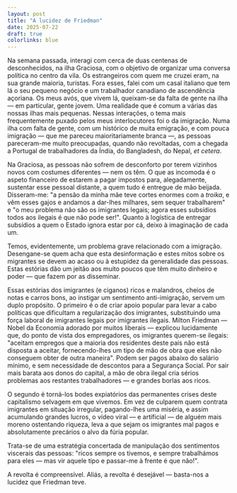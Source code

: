 ```yaml
---
layout: post
title: "A lucidez de Friedman"
date: 2025-07-22
draft: true
colorlinks: blue
---
```


Na semana passada, interagi com cerca de duas centenas de desconhecidos, na ilha Graciosa, com o objetivo de organizar uma conversa política no centro da vila. Os estrangeiros com quem me cruzei eram, na sua grande maioria, turistas. Fora esses, falei com um casal italiano que tem lá o seu pequeno negócio e um trabalhador canadiano de ascendência açoriana. Os meus avós, que vivem lá, queixam-se da falta de gente na ilha — em particular, gente jovem. Uma realidade que é comum a várias das nossas ilhas mais pequenas.
Nessas interações, o tema mais frequentemente puxado pelos meus interlocutores foi o da imigração. Numa ilha com falta de gente, com um histórico de muita emigração, e com pouca imigração — que me pareceu maioritariamente branca —, as pessoas pareceram-me muito preocupadas, quando não revoltadas, com a chegada a Portugal de trabalhadores da Índia, do Bangladesh, do Nepal, _et cetera_.

Na Graciosa, as pessoas não sofrem de desconforto por terem vizinhos novos com costumes diferentes — nem os têm. O que as incomoda é o aspeto financeiro de estarem a pagar impostos para, alegadamente, sustentar esse pessoal distante, a quem tudo é entregue de mão beijada. Disseram-me: "a pensão da minha mãe teve cortes enormes com a _troika_, e vêm esses gajos e andamos a dar-lhes milhares, sem sequer trabalharem" e "o meu problema não são os imigrantes legais; agora esses subsídios todos aos ilegais é que não pode ser!". Quanto à logística de entregar subsídios a quem o Estado ignora estar por cá, deixo à imaginação de cada um.

Temos, evidentemente, um problema grave relacionado com a imigração. Desengane-se quem acha que esta desinformação e estes mitos sobre os migrantes se devem ao acaso ou à estupidez da generalidade das pessoas. Estas estórias dão um jeitão aos muito poucos que têm muito dinheiro e poder — que fazem por as disseminar.

Essas estórias dos imigrantes (e ciganos) ricos e malandros, cheios de notas e carros bons, ao instigar um sentimento anti-imigração, servem um duplo propósito. O primeiro é o de criar apoio popular para levar a cabo políticas que dificultam a regularização dos imigrantes, substituindo uma força laboral de imigrantes legais por imigrantes ilegais. Milton Friedman — Nobel da Economia adorado por muitos liberais — explicou lucidamente que, do ponto de vista dos empregadores, os imigrantes querem-se ilegais: "aceitam empregos que a maioria dos residentes deste país não está disposta a aceitar, fornecendo-lhes um tipo de mão de obra que eles não conseguem obter de outra maneira". Podem ser pagos abaixo do salário mínimo, e sem necessidade de descontos para a Segurança Social. Por sair mais barata aos donos do capital, a mão de obra ilegal cria sérios problemas aos restantes trabalhadores — e grandes borlas aos ricos.

O segundo é torná-los bodes expiatórios das permanentes crises deste capitalismo selvagem em que vivemos. Em vez de culparem quem contrata imigrantes em situação irregular, pagando-lhes uma miséria, e assim acumulando grandes lucros, o vídeo viral — e artificial — de alguém mais moreno ostentando riqueza, leva a que sejam os imigrantes mal pagos e absolutamente precários o alvo da fúria popular.

Trata-se de uma estratégia concertada de manipulação dos sentimentos viscerais das pessoas: "ricos sempre os tivemos, e sempre trabalhámos para eles — mas vir aquele tipo e passar-me à frente é que não!".

A revolta é compreensível. Aliás, a revolta é desejável — basta-nos a lucidez que Friedman teve.

